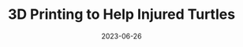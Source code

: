 ---
layout: default
title: 3D Printing to Help Injured Turtles
modal-id: 4
date: 2023-06-26
img: 3d-turtle-shells-main.jpg
img_cap: Me holding a broken shell
img1: ShellsSeveral.jpg
img1_cap: Shells recently taken from 3D printers
img2: 3d-turtle-shells-inuse.jpg
img2_cap: Shells being used for a class
alt: image-alt
project-date: December 2022
client: Swamp Girl Adventures
category: Mechanical Engineering
Newslink: https://floridapoly.edu/news/articles/2023/01/013122-3d-turtle-shells.php
description: "&nbsp;&nbsp;&nbsp;&nbsp;I employed additive manufacturing techniques to produce fragmented turtle shells, using a 3D scan of an undamaged shell as the basis. These synthetic shells assumed a crucial role in an educational program focused on instructing individuals in the proficient mending of injured turtle shells. Through the dissemination of this valuable expertise and assistance, we facilitated the rehabilitation and flourishing of injured turtles."
outcome: "&nbsp;&nbsp;&nbsp;&nbsp;Throughout the course of the project, I successfully produced a total of 30 3D-printed turtle shells within a single week. This task allowed me to collaborate with large polygon count 3D scans, honing my expertise in handling complex digital models. 
<br><br>
&nbsp;&nbsp;&nbsp;&nbsp;Moreover, I had the privilege of contributing to the educational aspect of the project, guiding and empowering people to develop the skills needed to mend injured turtle shells effectively. Witnessing the positive impact on both the turtles and the participants made this project a truly rewarding experience."
teammates: Carson Ham
---